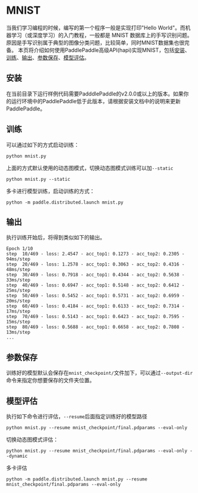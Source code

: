 # MNIST
当我们学习编程的时候，编写的第一个程序一般是实现打印"Hello World"。而机器学习（或深度学习）的入门教程，一般都是 MNIST 数据库上的手写识别问题。原因是手写识别属于典型的图像分类问题，比较简单，同时MNIST数据集也很完备。
本页将介绍如何使用PaddlePaddle高级API(hapi)实现MNIST，包括[安装](#installation)、[训练](#training-a-model)、[输出](#log)、[参数保存](#save)、[模型评估](#evaluation)。


## 安装

在当前目录下运行样例代码需要PadddlePaddle的v2.0.0或以上的版本。如果你的运行环境中的PaddlePaddle低于此版本，请根据安装文档中的说明来更新PaddlePaddle。

## 训练
可以通过如下的方式启动训练：
```
python mnist.py
```
上面的方式默认使用的动态图模式，切换动态图模式训练可以加```--static```
```
python mnist.py --static
```
多卡进行模型训练，启动训练的方式：
```
python -m paddle.distributed.launch mnist.py
```

## 输出
执行训练开始后，将得到类似如下的输出。
```
Epoch 1/10
step  10/469 - loss: 2.4547 - acc_top1: 0.1273 - acc_top2: 0.2305 - 94ms/step
step  20/469 - loss: 1.2578 - acc_top1: 0.3063 - acc_top2: 0.4316 - 48ms/step
step  30/469 - loss: 0.7918 - acc_top1: 0.4344 - acc_top2: 0.5638 - 33ms/step
step  40/469 - loss: 0.6947 - acc_top1: 0.5148 - acc_top2: 0.6412 - 25ms/step
step  50/469 - loss: 0.5452 - acc_top1: 0.5731 - acc_top2: 0.6959 - 20ms/step
step  60/469 - loss: 0.4184 - acc_top1: 0.6133 - acc_top2: 0.7314 - 17ms/step
step  70/469 - loss: 0.5143 - acc_top1: 0.6423 - acc_top2: 0.7595 - 15ms/step
step  80/469 - loss: 0.5688 - acc_top1: 0.6658 - acc_top2: 0.7808 - 13ms/step
...
```

## 参数保存
训练好的模型默认会保存在```mnist_checkpoint/```文件加下，可以通过```--output-dir```命令来指定你想要保存的文件夹位置。


## 模型评估
执行如下命令进行评估，```--resume```后面指定训练好的模型路径
```
python mnist.py --resume mnist_checkpoint/final.pdparams --eval-only
```
切换动态图模式评估：
```
python mnist.py --resume mnist_checkpoint/final.pdparams --eval-only --dynamic
```
多卡评估
```
python -m paddle.distributed.launch mnist.py --resume mnist_checkpoint/final.pdparams --eval-only
```
